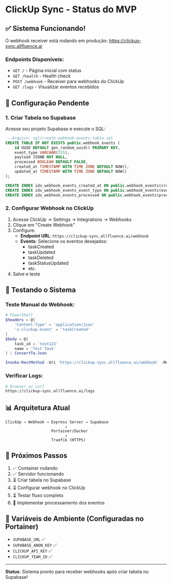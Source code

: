 # ClickUp Sync - Status do MVP

## ✅ Sistema Funcionando!

O webhook receiver está rodando em produção: https://clickup-sync.allfluence.ai

### Endpoints Disponíveis:
- `GET /` - Página inicial com status
- `GET /health` - Health check
- `POST /webhook` - Receiver para webhooks do ClickUp
- `GET /logs` - Visualizar eventos recebidos

## 🔧 Configuração Pendente

### 1. Criar Tabela no Supabase

Acesse seu projeto Supabase e execute o SQL:

```sql
-- Arquivo: sql/create-webhook-events-table.sql
CREATE TABLE IF NOT EXISTS public.webhook_events (
    id UUID DEFAULT gen_random_uuid() PRIMARY KEY,
    event_type VARCHAR(255),
    payload JSONB NOT NULL,
    processed BOOLEAN DEFAULT FALSE,
    created_at TIMESTAMP WITH TIME ZONE DEFAULT NOW(),
    updated_at TIMESTAMP WITH TIME ZONE DEFAULT NOW()
);

CREATE INDEX idx_webhook_events_created_at ON public.webhook_events(created_at DESC);
CREATE INDEX idx_webhook_events_event_type ON public.webhook_events(event_type);
CREATE INDEX idx_webhook_events_processed ON public.webhook_events(processed);
```

### 2. Configurar Webhook no ClickUp

1. Acesse ClickUp → Settings → Integrations → Webhooks
2. Clique em "Create Webhook"
3. Configure:
   - **Endpoint URL**: `https://clickup-sync.allfluence.ai/webhook`
   - **Events**: Selecione os eventos desejados:
     - taskCreated
     - taskUpdated
     - taskDeleted
     - taskStatusUpdated
     - etc.
4. Salve e teste

## 🧪 Testando o Sistema

### Teste Manual do Webhook:
```powershell
# PowerShell
$headers = @{
    'Content-Type' = 'application/json'
    'x-clickup-event' = 'taskCreated'
}
$body = @{
    task_id = 'test123'
    name = 'Test Task'
} | ConvertTo-Json

Invoke-RestMethod -Uri 'https://clickup-sync.allfluence.ai/webhook' -Method POST -Headers $headers -Body $body
```

### Verificar Logs:
```bash
# Browser ou curl
https://clickup-sync.allfluence.ai/logs
```

## 📊 Arquitetura Atual

```
ClickUp → Webhook → Express Server → Supabase
                          ↓
                    Portainer/Docker
                          ↓
                    Traefik (HTTPS)
```

## 🚀 Próximos Passos

1. ✅ Container rodando
2. ✅ Servidor funcionando
3. ⏳ Criar tabela no Supabase
4. ⏳ Configurar webhook no ClickUp
5. ⏳ Testar fluxo completo
6. 🔄 Implementar processamento dos eventos

## 🔐 Variáveis de Ambiente (Configuradas no Portainer)

- `SUPABASE_URL` ✅
- `SUPABASE_ANON_KEY` ✅
- `CLICKUP_API_KEY` ✅
- `CLICKUP_TEAM_ID` ✅

---

**Status**: Sistema pronto para receber webhooks após criar tabela no Supabase!
